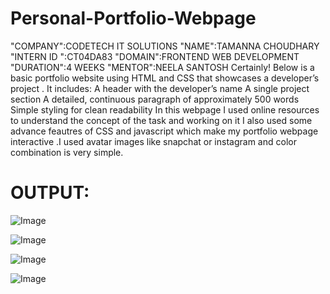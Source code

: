 # Personal-Portfolio-Webpage
"COMPANY":CODETECH IT SOLUTIONS
"NAME":TAMANNA CHOUDHARY
"INTERN ID ":CT04DA83
"DOMAIN":FRONTEND WEB DEVELOPMENT
"DURATION":4 WEEKS
"MENTOR":NEELA SANTOSH
Certainly! Below is a basic portfolio website using HTML and CSS that showcases a developer’s project . It includes:
A header with the developer’s name
A single project section
A detailed, continuous paragraph of approximately 500 words
Simple styling for clean readability
In this webpage I used online resources to understand the concept of the task and working on it I also used some advance feautres of CSS and javascript  which make my portfolio webpage interactive .I used avatar images like snapchat or instagram and color combination is very simple.
# OUTPUT: 
![Image](https://github.com/user-attachments/assets/0b15fb22-1707-4859-8eb9-59c2e3c54a4b)

![Image](https://github.com/user-attachments/assets/ac7bfd30-7a4a-4a7e-8cb6-ce0fb990eedb)

![Image](https://github.com/user-attachments/assets/cd258dcd-b284-4a1a-a24b-ad7e20982152)

![Image](https://github.com/user-attachments/assets/82df01a8-44d0-48b2-b094-980b0d0b249f)


